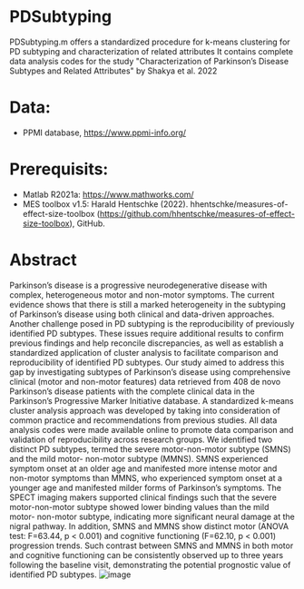# PDSubtyping
PDSubtyping.m offers a standardized procedure for k-means clustering for PD subtyping and characterization of related attributes
It contains complete data analysis codes for the study "Characterization of Parkinson’s Disease Subtypes and Related Attributes" by Shakya et al. 2022

# Data: 
- PPMI database, https://www.ppmi-info.org/
# Prerequisits:
- Matlab R2021a: https://www.mathworks.com/
- MES toolbox v1.5: Harald Hentschke (2022). hhentschke/measures-of-effect-size-toolbox (https://github.com/hhentschke/measures-of-effect-size-toolbox), GitHub. 

# Abstract 
Parkinson’s disease is a progressive neurodegenerative disease with complex, heterogeneous motor and non-motor symptoms. The current evidence shows that there is still a marked heterogeneity in the subtyping of Parkinson’s disease using both clinical and data-driven approaches. Another challenge posed in PD subtyping is the reproducibility of previously identified PD subtypes. These issues require additional results to confirm previous findings and help reconcile discrepancies, as well as establish a standardized application of cluster analysis to facilitate comparison and reproducibility of identified PD subtypes. Our study aimed to address this gap by investigating subtypes of Parkinson’s disease using comprehensive clinical (motor and non-motor features) data retrieved from 408 de novo Parkinson’s disease patients with the complete clinical data in the Parkinson’s Progressive Marker Initiative database. A standardized k-means cluster analysis approach was developed by taking into consideration of common practice and recommendations from previous studies. All data analysis codes were made available online to promote data comparison and validation of reproducibility across research groups. We identified two distinct PD subtypes, termed the severe motor-non-motor subtype (SMNS) and the mild motor- non-motor subtype (MMNS). SMNS experienced symptom onset at an older age and manifested more intense motor and non-motor symptoms than MMNS, who experienced symptom onset at a younger age and manifested milder forms of Parkinson’s symptoms. The SPECT imaging makers supported clinical findings such that the severe motor-non-motor subtype showed lower binding values than the mild motor- non-motor subtype, indicating more significant neural damage at the nigral pathway. In addition, SMNS and MMNS show distinct motor (ANOVA test: F=63.44, p < 0.001) and cognitive functioning (F=62.10, p < 0.001) progression trends. Such contrast between SMNS and MMNS in both motor and cognitive functioning can be consistently observed up to three years following the baseline visit, demonstrating the potential prognostic value of identified PD subtypes.
![image](https://user-images.githubusercontent.com/16911511/150735783-e288f49c-e7fe-4986-8a6e-5c8bc4225091.png)
